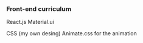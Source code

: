 
### Front-end curriculum

React.js
  Material.ui
  
CSS (my own desing)
  Animate.css for the animation


